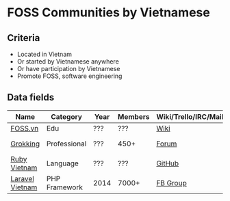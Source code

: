# FOSS Communities by Vietnamese

## Criteria

* Located in Vietnam
* Or started by Vietnamese anywhere
* Or have participation by Vietnamese
* Promote FOSS, software engineering

## Data fields

|Name|Category|Year|Members|Wiki/Trello/IRC/Mail|Founder(s)|Leader(s)|
|----|--------|----|-------|--------------------|----------|---------|
|[FOSS.vn](http://foss.vn/)|Edu|???|???|[Wiki](http://foss.vn/)|???|???|
|[Grokking](https://www.grokking.org/)|Professional|???|450+|[Forum](https://discuss.grokking.org/)|[Huy Nguyen](https://www.linkedin.com/in/nvquanghuy/)|Huy Nguyen|
|[Ruby Vietnam](http://ruby.org.vn/)|Language|???|???|[GitHub](https://github.com/ruby-vietnam)|???|???|
|[Laravel Vietnam](https://www.facebook.com/vnlaravel/)|PHP Framework|2014|7000+|[FB Group](https://www.facebook.com/groups/vnlaravel/)|[Hoang Stark](https://twitter.com/hoangstark)|[Hoang Stark](https://twitter.com/hoangstark)|
